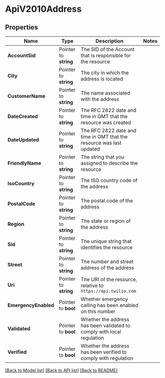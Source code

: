 # ApiV2010Address

## Properties

Name | Type | Description | Notes
------------ | ------------- | ------------- | -------------
**AccountSid** | Pointer to **string** | The SID of the Account that is responsible for the resource |
**City** | Pointer to **string** | The city in which the address is located |
**CustomerName** | Pointer to **string** | The name associated with the address |
**DateCreated** | Pointer to **string** | The RFC 2822 date and time in GMT that the resource was created |
**DateUpdated** | Pointer to **string** | The RFC 2822 date and time in GMT that the resource was last updated |
**FriendlyName** | Pointer to **string** | The string that you assigned to describe the resource |
**IsoCountry** | Pointer to **string** | The ISO country code of the address |
**PostalCode** | Pointer to **string** | The postal code of the address |
**Region** | Pointer to **string** | The state or region of the address |
**Sid** | Pointer to **string** | The unique string that identifies the resource |
**Street** | Pointer to **string** | The number and street address of the address |
**Uri** | Pointer to **string** | The URI of the resource, relative to `https://api.twilio.com` |
**EmergencyEnabled** | Pointer to **bool** | Whether emergency calling has been enabled on this number |
**Validated** | Pointer to **bool** | Whether the address has been validated to comply with local regulation |
**Verified** | Pointer to **bool** | Whether the address has been verified to comply with regulation |

[[Back to Model list]](../README.md#documentation-for-models) [[Back to API list]](../README.md#documentation-for-api-endpoints) [[Back to README]](../README.md)


